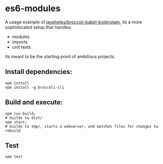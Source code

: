 # es6-modules

A usage example of [jayphelps/broccoli-babel-boilerplate](https://github.com/jayphelps/broccoli-babel-boilerplate), its a more sophisticated setup that handles:

* modules
* imports
* unit tests

Its meant to be the starting point of ambitious projects.

## Install dependencies:

    npm install
    npm install -g broccoli-cli

## Build and execute:

    npm run build;
    # builds to dist/
    npm start;
    # builds to tmp/, starts a webserver, and watches files for changes to rebuild

## Test

    npm test
